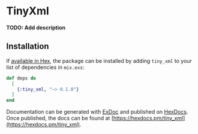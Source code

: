 # TinyXml

**TODO: Add description**

## Installation

If [available in Hex](https://hex.pm/docs/publish), the package can be installed
by adding `tiny_xml` to your list of dependencies in `mix.exs`:

```elixir
def deps do
  [
    {:tiny_xml, "~> 0.1.0"}
  ]
end
```

Documentation can be generated with [ExDoc](https://github.com/elixir-lang/ex_doc)
and published on [HexDocs](https://hexdocs.pm). Once published, the docs can
be found at [https://hexdocs.pm/tiny_xml](https://hexdocs.pm/tiny_xml).

